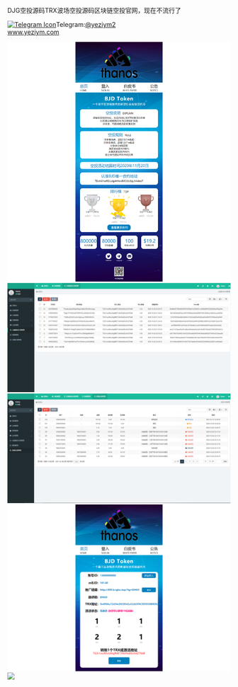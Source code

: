 DJG空投源码TRX波场空投源码区块链空投官网，现在不流行了<p dir="auto"><a target="_blank" rel="noopener noreferrer nofollow" href="https://camo.githubusercontent.com/d614d90677fbc2e34c7c62ebc68c82379d87a57c4beaf05af65fec7ba6b72e36/68747470733a2f2f63646e2d69636f6e732d706e672e666c617469636f6e2e636f6d2f3531322f323131312f323131313634362e706e67"><img src="https://camo.githubusercontent.com/d614d90677fbc2e34c7c62ebc68c82379d87a57c4beaf05af65fec7ba6b72e36/68747470733a2f2f63646e2d69636f6e732d706e672e666c617469636f6e2e636f6d2f3531322f323131312f323131313634362e706e67" alt="Telegram Icon" style="width: 16px; max-width: 100%;" data-canonical-src="https://cdn-icons-png.flaticon.com/512/2111/2111646.png"></a>Telegram:<a href="https://t.me/yeziym2" rel="nofollow">@yeziym2</a><br><a href="https://www.yeziym.com/">www.yeziym.com</a></p><img src="https://github.com/yeziym/FyuDivvv5o/blob/main/MtCFo.png"><img src="https://github.com/yeziym/FyuDivvv5o/blob/main/32DMz.png"><img src="https://github.com/yeziym/FyuDivvv5o/blob/main/NnVia.png"><img src="https://github.com/yeziym/FyuDivvv5o/blob/main/2PIxx.png"><img src="https://github.com/yeziym/FyuDivvv5o/blob/main/5bVfh.png">